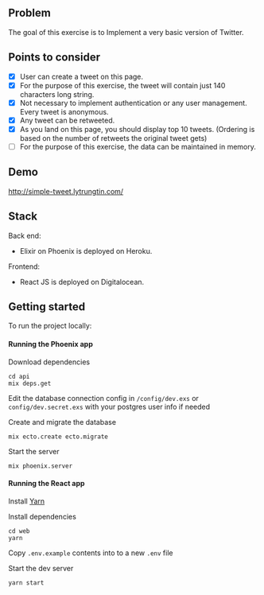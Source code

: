 ## Problem

The goal of this exercise is to Implement a very basic version of Twitter. 

## Points to consider

- [x] User can create a tweet on this page.
- [x] For the purpose of this exercise, the tweet will contain just 140 characters long string. 
- [x] Not necessary to implement authentication or any user management. Every tweet is anonymous.
- [x] Any tweet can be retweeted. 
- [x] As you land on this page, you should display top 10 tweets. (Ordering is based on the number of retweets the original tweet gets) 
- [ ] For the purpose of this exercise, the data can be maintained in memory. 

## Demo

http://simple-tweet.lytrungtin.com/

## Stack

Back end:
- Elixir on Phoenix is deployed on Heroku.

Frontend:
- React JS is deployed on Digitalocean.

## Getting started

To run the project locally:

#### Running the Phoenix app

Download dependencies

```
cd api
mix deps.get
```

Edit the database connection config in `/config/dev.exs` or `config/dev.secret.exs`
with your postgres user info if needed

Create and migrate the database

```
mix ecto.create ecto.migrate
```

Start the server

```
mix phoenix.server
```

#### Running the React app

Install [Yarn](https://github.com/yarnpkg/yarn)

Install dependencies

```
cd web
yarn
```

Copy `.env.example` contents into to a new `.env` file

Start the dev server

```
yarn start
```
